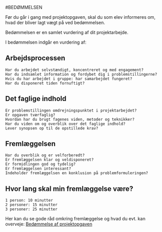 
#BEDØMMELSEN

Før du går i gang med projektopgaven, skal du som elev informeres om, hvad der bliver lagt vægt på ved bedømmelsen.

Bedømmelsen er en samlet vurdering af dit projektarbejde.

I bedømmelsen indgår en vurdering af:
 ## Arbejdsprocessen

    Har du arbejdet selvstændigt, koncentreret og med engagement?
    Har du indsamlet information og fordybet dig i problemstillingerne?
    Hvis du har arbejdet i gruppe: har samarbejdet fungeret?
    Har du disponeret tiden fornuftigt? 

## Det faglige indhold

    Er problemstillingen omdrejningspunktet i projektarbejdet?
    Er opgaven tværfaglig?
    Hvordan har du brugt fagenes viden, metoder og teknikker?
    Har du viden om og overblik over det faglige indhold?
    Lever synopsen op til de opstillede krav?

## Fremlæggelsen

    Har du overblik og er velforberedt?
    Er fremlæggelsen klar og veldisponeret?
    Er formidlingen god og tydelig?
    Er fremlæggelsen interessant?
    Indeholder fremlæggelsen en konklusion på problemformuleringen?

## Hvor lang skal min fremlæggelse være?

    1 person: 10 minutter
    2 personer: 15 minutter
    3 personer: 25 minutter

Her kan du se gode råd omkring fremlæggelse og hvad du evt. kan overveje:
[Bedømmelse af projektopgaven](http://www.emu.dk/modul/freml%C3%A6ggelse-af-projektopgaven)
